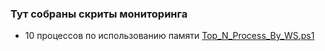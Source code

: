 ### Тут собраны скриты мониторинга 

* 10 процессов по использованию памяти 
[Top_N_Process_By_WS.ps1](https://github.com/alhaos/scripts/blob/master/monitoring/Top_N_Process_By_WS.ps1)
